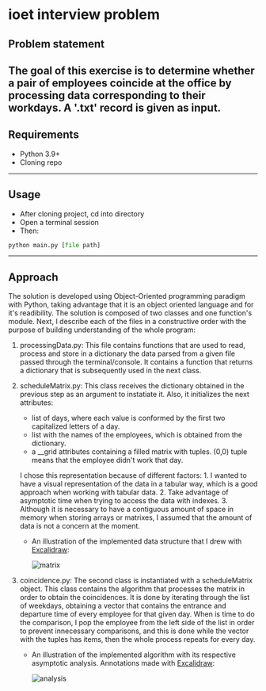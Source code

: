 # ioet interview problem

## Problem statement

The goal of this exercise is to determine whether a pair of employees coincide at the office by processing data corresponding to their workdays. A '.txt' record is given as input. 
---

## Requirements 

- Python 3.9+
- Cloning repo
---

## Usage

- After cloning project, cd into directory
- Open a terminal session
- Then:
``` python
python main.py [file path] 
```
---

## Approach 

The solution is developed using Object-Oriented programming paradigm with Python, taking advantage that it is an object oriented language and for it's readibility.
The solution is composed of two classes and one function's module.
Next, I describe each of the files in a constructive order with the purpose of building understanding of the whole program:

1. processingData.py: This file contains functions that are used to read, process and store in a dictionary the data parsed from a given file passed through the terminal/console. It contains a function that returns a dictionary that is subsequently used in the next class.
2. scheduleMatrix.py: This class receives the dictionary obtained in the previous step as an argument to instatiate it. Also, it initializes the next attributes:
   - list of days, where each value is conformed by the first two capitalized letters of a day.
   - list with the names of the employees, which is obtained from the dictionary.
   - a __grid attributes containing a filled matrix with tuples. (0,0) tuple means that the employee didn't work that day. 

    I chose this representation because of different factors:
        1. I wanted to have a visual representation of the data in a tabular way, which is a good approach when working with tabular data.
        2. Take advantage of asymptotic time when trying to access the data with indexes.
        3. Although it is necessary to have a contiguous amount of space in memory when storing arrays or matrixes, I assumed that the amount of data is not a concern at the moment.

    - An illustration of the implemented data structure that I drew with [Excalidraw](excalidraw.com):
    
        ![matrix](https://user-images.githubusercontent.com/29549000/163325909-12b68cd5-837f-4f3e-9fc7-1da05e415e47.png)

3. coincidence.py: The second class is instantiated with a scheduleMatrix object. This class contains the algorithm that processes the matrix in order to obtain the coincidences. It is done by iterating through the list of weekdays, obtaining a vector that contains the entrance and departure time of every employee for that given day. When is time to do the comparison, I pop the employee from the left side of the list in order to prevent innecessary comparisons, and this is done while the vector with the tuples has items, then the whole process repeats for every day. 

    - An illustration of the implemented algorithm with its respective asymptotic analysis. Annotations made with [Excalidraw](excalidraw.com):    
      
         ![analysis](https://user-images.githubusercontent.com/29549000/163413540-727aae74-2614-4145-9bf0-e3eff14ff5c4.png)



